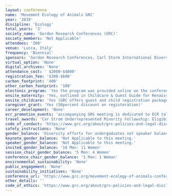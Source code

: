 ```yaml
---
layout: conference 
name: 'Movement Ecology of Animals GRC'
year: '2019'
discipline: 'Ecology'
total_years: '3'
society_name: 'Gordon Research Conferences (GRC)'
society_members: 'Not Applicable'
attendees: '200'
venue: 'Lucca, Italy'
frequency: 'Biennial'
sponsors: 'Gordon Research Conferences, Carl Storm International Diversity Fellowship program,  Carl Storm Underrepresented Minority Fellowship program, Minerva Center for Movement Ecology, Ornitela, TechnoSmArt, BMC, CNRS, The Company of Biologists, Druid Technology'
virtual_option: 'None'
digital_archives: 'None'
attendance_cost: ' $2000-$4000'
registration_fee: '$300-$600'
carbon_footprint: '400'
other_carbon_footprint: '100'
electonic_program: 'Yes the program was provided online on the conference website.'
onsite_maternity: 'Yes, outlined in Childcare & Guest Guide for Renaissance Tuscany Il Ciocco document: https://www.grc.org/_resources/common/userfiles/file/Childcarepercent20andpercent20Guestpercent20Guidepercent20percent20-percent20Ilpercent20Ciocco.pdf'
onsite_childcare: 'Yes (GRC offers guest and child registration packages that allow guests to share your accommodations and join you at meals. Children under 4-years-old are free of charge and children ages 4-12 receive a 50percent discount. Additional information is available in the childcare and guest guide for this GRC venue. You may register guests when you complete your conference registration by indicating who will be joining you (all registered guests receive badges for access to meals). Please note that guests of any age are not able to attend science or poster sessions. Unfortunately, childcare recommendations are not available for this venue. We suggest you conduct online searches or speak with other people attending the conference to identify services that might be available during your conference.)'
caregiver_grant: 'Yes (50percent discount on registeration)'
career_development: 'None'
ecr_promotion_events: 'accompanying GRS meeting is dedicated to ECR talks only.'
travel_awards: 'Car Strom Underrepresented Minority Fellowship: Eligibility: must be:     Graduate student, postdoc, faculty or research scientist     Hispanic or Latino, American Indian or Alaska Native, Black or African American, Native Hawaiian or Other Pacific Islander     U.S. Citizen or permanent resident with a Green Card     Currently working at a U.S. institution     Is attending a GRC for the first time'
code_of_conduct: 'https://www.grc.org/about/grc-policies-and-legal-disclaimers/'
safety_instructions: 'None'
gender_balance: 'Diversity efforts for undergaduates not speaker balance: https://www.grc.org/about/grc-diversity-initiatives/'
keynote_gender_balance: 'Not Applicable to this meeting.'
speaker_gender_balance: 'Not Applicable to this meeting.'
invited_gender_balance: '18 Men: 11 Women'
session_chair_gender_balance: '5 Men: 4 Women'
conference_chair_gender_balance: '1 Man: 1 Woman'
environmental_sustainability: 'None'
public_engagement: 'None'
sustainability_initiatives: 'None'
conference_url: 'https://www.grc.org/movement-ecology-of-animals-conference/2019/'
other_details: ''
code_of_ethics: 'https://www.grc.org/about/grc-policies-and-legal-disclaimers/'
---
```

